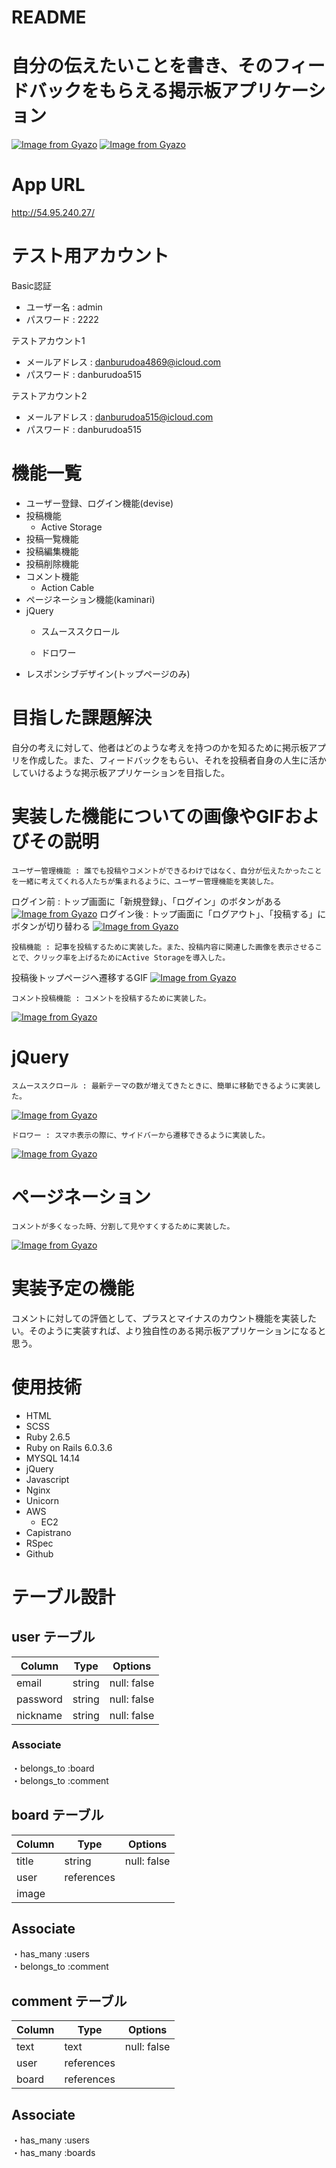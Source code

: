# README
# 自分の伝えたいことを書き、そのフィードバックをもらえる掲示板アプリケーション
 [![Image from Gyazo](https://i.gyazo.com/30cfeb5d5bdf7adb63a11b950133e4d8.jpg)](https://gyazo.com/30cfeb5d5bdf7adb63a11b950133e4d8)
 [![Image from Gyazo](https://i.gyazo.com/5368c9d5a11180de568afc6173704483.jpg)](https://gyazo.com/5368c9d5a11180de568afc6173704483)
# App URL
http://54.95.240.27/
# テスト用アカウント
Basic認証
* ユーザー名 : admin
* パスワード : 2222

テストアカウント1
* メールアドレス : danburudoa4869@icloud.com
* パスワード : danburudoa515

テストアカウント2
* メールアドレス : danburudoa515@icloud.com
* パスワード : danburudoa515

# 機能一覧
* ユーザー登録、ログイン機能(devise)
* 投稿機能
  - Active Storage
* 投稿一覧機能
* 投稿編集機能
* 投稿削除機能
* コメント機能
  -  Action Cable
* ページネーション機能(kaminari)
* jQuery
  -  スムーススクロール
  
  -  ドロワー
* レスポンシブデザイン(トップページのみ)

# 目指した課題解決
自分の考えに対して、他者はどのような考えを持つのかを知るために掲示板アプリを作成した。また、フィードバックをもらい、それを投稿者自身の人生に活かしていけるような掲示板アプリケーションを目指した。

# 実装した機能についての画像やGIFおよびその説明
```
ユーザー管理機能 : 誰でも投稿やコメントができるわけではなく、自分が伝えたかったことを一緒に考えてくれる人たちが集まれるように、ユーザー管理機能を実装した。
```
ログイン前 : トップ画面に「新規登録」、「ログイン」のボタンがある
[![Image from Gyazo](https://i.gyazo.com/24128e692d32564d2540fb0a9574ddd2.jpg)](https://gyazo.com/24128e692d32564d2540fb0a9574ddd2)
ログイン後 : トップ画面に「ログアウト」、「投稿する」にボタンが切り替わる
[![Image from Gyazo](https://i.gyazo.com/b623b9bc1b84b3eb6fcfe2e8ce672acd.jpg)](https://gyazo.com/b623b9bc1b84b3eb6fcfe2e8ce672acd)
```
投稿機能 : 記事を投稿するために実装した。また、投稿内容に関連した画像を表示させることで、クリック率を上げるためにActive Storageを導入した。
```
投稿後トップページへ遷移するGIF
[![Image from Gyazo](https://i.gyazo.com/5a10e5f19ea73371c7ad96b51b93638f.gif)](https://gyazo.com/5a10e5f19ea73371c7ad96b51b93638f)
```
コメント投稿機能 : コメントを投稿するために実装した。
```
[![Image from Gyazo](https://i.gyazo.com/f0f742271863f10a257fe69d67212199.gif)](https://gyazo.com/f0f742271863f10a257fe69d67212199)

# jQuery
```
スムーススクロール : 最新テーマの数が増えてきたときに、簡単に移動できるように実装した。
```
[![Image from Gyazo](https://i.gyazo.com/ffa847b456b8f22d622a12a4842b7c97.gif)](https://gyazo.com/ffa847b456b8f22d622a12a4842b7c97)

```
ドロワー : スマホ表示の際に、サイドバーから遷移できるように実装した。
```
[![Image from Gyazo](https://i.gyazo.com/799f7d5e398357648c882e7a98562895.gif)](https://gyazo.com/799f7d5e398357648c882e7a98562895)

# ページネーション
```
コメントが多くなった時、分割して見やすくするために実装した。
```
[![Image from Gyazo](https://i.gyazo.com/90f7f0fe958df63156c2d305d8b70777.gif)](https://gyazo.com/90f7f0fe958df63156c2d305d8b70777)

# 実装予定の機能
コメントに対しての評価として、プラスとマイナスのカウント機能を実装したい。そのように実装すれば、より独自性のある掲示板アプリケーションになると思う。

# 使用技術
* HTML
* SCSS
* Ruby 2.6.5
* Ruby on Rails 6.0.3.6
* MYSQL 14.14
* jQuery
* Javascript
* Nginx
* Unicorn
* AWS 
  - EC2
* Capistrano
* RSpec
* Github
# テーブル設計

## user テーブル

| Column   | Type   | Options     |
| -------- | ------ | ----------- |
| email     | string | null: false |
| password  | string | null: false |
| nickname  | string | null: false |

### Associate
・belongs_to :board<br>
・belongs_to :comment

## board テーブル

| Column | Type   | Options     |
| ------ | ------ | ----------- |
| title  | string | null: false |
| user   | references |         |
| image  |                      |

## Associate
・has_many :users<br>
・belongs_to :comment

## comment テーブル

| Column  | Type       | Options                        |
| ------- | ---------- | ------------------------------ |
| text    | text       |         null: false            |
| user    | references |                                 |
| board   | references 

## Associate
・has_many :users<br>
・has_many :boards
